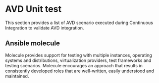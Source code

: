 # AVD Unit test

This section provides a list of AVD scenario executed during Continuous Integration to validate AVD integration.

## Ansible molecule

Molecule provides support for testing with multiple instances, operating systems and distributions, virtualization providers, test frameworks and testing scenarios. Molecule encourages an approach that results in consistently developed roles that are well-written, easily understood and maintained.
